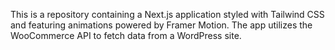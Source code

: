 This is a repository containing a Next.js application styled with Tailwind CSS and featuring animations powered by Framer Motion. The app utilizes the WooCommerce API to fetch data from a WordPress site.
